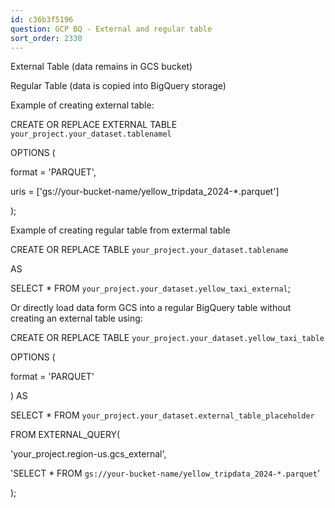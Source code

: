 ```yaml
---
id: c36b3f5196
question: GCP BQ - External and regular table
sort_order: 2330
---
```


External Table (data remains in GCS bucket)

Regular Table (data is copied into BigQuery storage)

Example of creating external table:

CREATE OR REPLACE EXTERNAL TABLE `your_project.your_dataset.tablenamel`

OPTIONS (

format = 'PARQUET',

uris = ['gs://your-bucket-name/yellow_tripdata_2024-*.parquet']

);

Example of creating regular table from extermal table

CREATE OR REPLACE TABLE `your_project.your_dataset.tablename`

AS

SELECT * FROM `your_project.your_dataset.yellow_taxi_external`;

Or directly load data form GCS into a regular BigQuery table without creating an external table using:

CREATE OR REPLACE TABLE `your_project.your_dataset.yellow_taxi_table`

OPTIONS (

format = 'PARQUET'

) AS

SELECT * FROM `your_project.your_dataset.external_table_placeholder`

FROM EXTERNAL_QUERY(

'your_project.region-us.gcs_external',

'SELECT * FROM `gs://your-bucket-name/yellow_tripdata_2024-*.parquet`'

);

